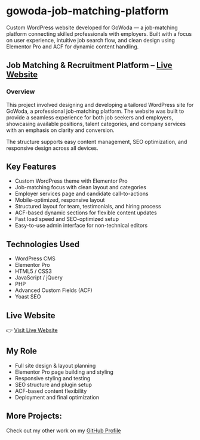 # gowoda-job-matching-platform

Custom WordPress website developed for GoWoda — a job-matching platform connecting skilled professionals with employers. Built with a focus on user experience, intuitive job search flow, and clean design using Elementor Pro and ACF for dynamic content handling.

## Job Matching & Recruitment Platform – [Live Website](https://gowoda.com/)
### Overview
This project involved designing and developing a tailored WordPress site for GoWoda, a professional job-matching platform. The website was built to provide a seamless experience for both job seekers and employers, showcasing available positions, talent categories, and company services with an emphasis on clarity and conversion.

The structure supports easy content management, SEO optimization, and responsive design across all devices.

## Key Features
- Custom WordPress theme with Elementor Pro
- Job-matching focus with clean layout and categories
- Employer services page and candidate call-to-actions
- Mobile-optimized, responsive layout
- Structured layout for team, testimonials, and hiring process
- ACF-based dynamic sections for flexible content updates
- Fast load speed and SEO-optimized setup
- Easy-to-use admin interface for non-technical editors

## Technologies Used
- WordPress CMS
- Elementor Pro
- HTML5 / CSS3
- JavaScript / jQuery
- PHP
- Advanced Custom Fields (ACF)
- Yoast SEO

## Live Website
👉 [Visit Live Website](https://gowoda.com/)

## My Role
- Full site design & layout planning
- Elementor Pro page building and styling
- Responsive styling and testing
- SEO structure and plugin setup
- ACF-based content flexibility
- Deployment and final optimization

## More Projects:
Check out my other work on my [GitHub Profile](https://github.com/saifwp)
